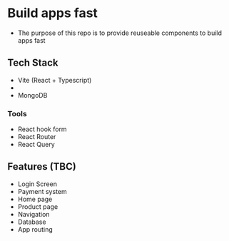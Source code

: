 # Build apps fast
- The purpose of this repo is to provide reuseable components to build apps fast

## Tech Stack
- Vite (React + Typescript)
- 
- MongoDB


### Tools
- React hook form
- React Router
- React Query

## Features (TBC)
- Login Screen
- Payment system
- Home page
- Product page
- Navigation
- Database
- App routing